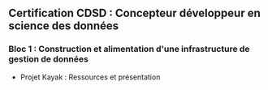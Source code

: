 ## Certification CDSD : Concepteur développeur en science des données

  ### Bloc 1 : Construction et alimentation d'une infrastructure de gestion de données
  * Projet Kayak : Ressources et présentation
